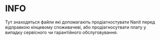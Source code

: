 # INFO

Тут знаходяться файли які допомагають продіагностувати Nanit перед відправкою кінцевому споживачеві, або продіагносутвати плату у випадку сервісного чи гарантійного обслуговування.